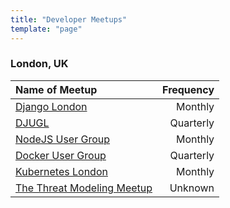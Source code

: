 ```yaml
---
title: "Developer Meetups"
template: "page"
---
```


### London, UK

| Name of Meetup                                                                   | Frequency |
| :------------------------------------------------------------------------------- | --------: |
| [Django London](https://www.meetup.com/djangolondon/)                            |   Monthly |
| [DJUGL](https://www.eventbrite.co.uk/o/djugl-austin-fraser-17892856339)          | Quarterly |
| [NodeJS User Group](https://www.meetup.com/london-nodejs/)                       |   Monthly |
| [Docker User Group](https://events.docker.com/london/)                           | Quarterly |
| [Kubernetes London](https://www.meetup.com/Kubernetes-London/)                   |   Monthly |
| [The Threat Modeling Meetup](https://www.meetup.com/The-Threat-Modeling-Meetup/) |   Unknown |
